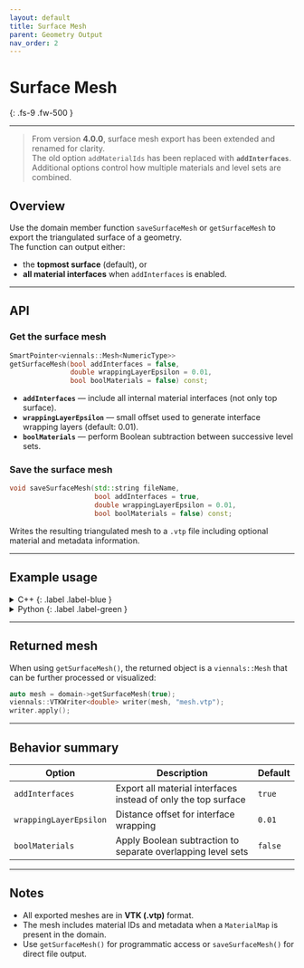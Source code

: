 ```yaml
---
layout: default
title: Surface Mesh
parent: Geometry Output
nav_order: 2
---
```


# Surface Mesh
{: .fs-9 .fw-500 }

---

> From version **4.0.0**, surface mesh export has been extended and renamed for clarity.  
> The old option `addMaterialIds` has been replaced with **`addInterfaces`**.  
> Additional options control how multiple materials and level sets are combined.


## Overview

Use the domain member function `saveSurfaceMesh` or `getSurfaceMesh` to export the triangulated surface of a geometry.  
The function can output either:

- the **topmost surface** (default), or  
- **all material interfaces** when `addInterfaces` is enabled.

---

## API

### Get the surface mesh

```c++
SmartPointer<viennals::Mesh<NumericType>>
getSurfaceMesh(bool addInterfaces = false,
               double wrappingLayerEpsilon = 0.01,
               bool boolMaterials = false) const;
````

* **`addInterfaces`** — include all internal material interfaces (not only top surface).
* **`wrappingLayerEpsilon`** — small offset used to generate interface wrapping layers (default: 0.01).
* **`boolMaterials`** — perform Boolean subtraction between successive level sets.

### Save the surface mesh

```c++
void saveSurfaceMesh(std::string fileName,
                     bool addInterfaces = true,
                     double wrappingLayerEpsilon = 0.01,
                     bool boolMaterials = false) const;
```

Writes the resulting triangulated mesh to a `.vtp` file including optional material and metadata information.

---

## Example usage

<details markdown="1">
<summary markdown="1">
C++
{: .label .label-blue }
</summary>

```c++
auto domain = ps::SmartPointer<ps::Domain<double, 3>>::New();
// ... create geometry in domain ...

// Save top-level surface only
domain->saveSurfaceMesh("surface.vtp", false);

// Save all material interfaces
domain->saveSurfaceMesh("interfaces.vtp", true);

// Save with additional Boolean-based material separation
domain->saveSurfaceMesh("interfaces_bool.vtp", true, 0.01, true);
```

</details>

<details markdown="1">
<summary markdown="1">
Python
{: .label .label-green }
</summary>

```python
import viennaps as vps

domain = vps.Domain()
# ... create geometry in domain ...

# Save top surface only
domain.saveSurfaceMesh(fileName="surface.vtp", addInterfaces=False)

# Save all material interfaces
domain.saveSurfaceMesh(fileName="interfaces.vtp", addInterfaces=True)

# Save with Boolean material separation
domain.saveSurfaceMesh(fileName="interfaces_bool.vtp",
                       addInterfaces=True,
                       wrappingLayerEpsilon=0.01,
                       boolMaterials=True)
```

</details>

---

## Returned mesh

When using `getSurfaceMesh()`, the returned object is a `viennals::Mesh` that can be further processed or visualized:

```c++
auto mesh = domain->getSurfaceMesh(true);
viennals::VTKWriter<double> writer(mesh, "mesh.vtp");
writer.apply();
```

---

## Behavior summary

| Option                 | Description                                                    | Default |
| ---------------------- | -------------------------------------------------------------- | ------- |
| `addInterfaces`        | Export all material interfaces instead of only the top surface | `true`  |
| `wrappingLayerEpsilon` | Distance offset for interface wrapping                         | `0.01`  |
| `boolMaterials`        | Apply Boolean subtraction to separate overlapping level sets   | `false` |

---

## Notes

* All exported meshes are in **VTK (.vtp)** format.
* The mesh includes material IDs and metadata when a `MaterialMap` is present in the domain.
* Use `getSurfaceMesh()` for programmatic access or `saveSurfaceMesh()` for direct file output.

